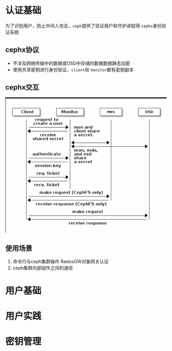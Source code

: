 # 认证基础

为了识别用户，防止中间人攻击，`ceph`提供了验证用户和守护进程得 `cephx`身份验证系统

## cephx协议

* 不涉及网络传输中的数据或OSD中存储的数据数据静态加密
* 使用共享密钥进行身份验证，`client`和 `monitor`都有密钥副本

## cephx交互

![](image/认证管理/1720232707064.png)

## 使用场景

1. 命令行与ceph集群操作
   RadosGW对象网关认证
2. ceph集群内部组件之间的通信

# 用户基础

# 用户实践

# 密钥管理
